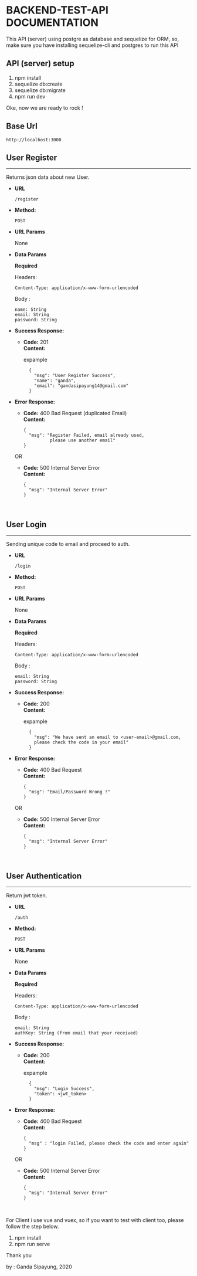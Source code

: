 # BACKEND-TEST-API DOCUMENTATION

This API (server) using postgre as database and sequelize for ORM, so, make sure you have installing sequelize-cli and postgres to run this API


## API (server) setup
1. npm install
2. sequelize db:create
3. sequelize db:migrate
4. npm run dev

Oke, now we are ready to rock !
## Base Url
  ```
  http://localhost:3000
  ```

## User Register
----
  Returns json data about new User.

* **URL**
  ```
  /register
  ```

* **Method:**

  `POST`
  
*  **URL Params**
  
    None

* **Data Params**

  **Required**
    
    Headers:
    
    `Content-Type: application/x-www-form-urlencoded`

    Body :

    ```
    name: String
    email: String
    password: String
    ```

* **Success Response:**

  * **Code:** 201 <br />
    **Content:**
    
    expample
    ```
      {
        "msg": "User Register Success",
        "name": "ganda",
        "email": "gandasipayung14@gmail.com"
      }
    ```
 
* **Error Response:**

  * **Code:** 400 Bad Request (duplicated Email) <br />
    **Content:**
    
    ```
    {
      "msg": "Register Failed, email already used,
              please use another email"
    }
    ```
  OR

  * **Code:** 500 Internal Server Error <br />
    **Content:**
    
    ```
    {
      "msg": "Internal Server Error"
    }
    ```
    <br/>  

## User Login
----
  Sending unique code to email and proceed to auth.

* **URL**
  ```
  /login
  ```

* **Method:**

  `POST`
  
*  **URL Params**
  
    None

* **Data Params**

  **Required**
    
    Headers:
    
    `Content-Type: application/x-www-form-urlencoded`

    Body :

    ```
    email: String
    password: String
    ```

* **Success Response:**

  * **Code:** 200 <br />
    **Content:**
    
    expample
    ```
      {
        "msg": "We have sent an email to <user-email>@gmail.com,
        please check the code in your email"
      }
    ```
 
* **Error Response:**

  * **Code:** 400 Bad Request <br />
    **Content:**
    
    ```
    {
      "msg": "Email/Password Wrong !"
    }
    ```
  OR

  * **Code:** 500 Internal Server Error <br />
    **Content:**
    
    ```
    {
      "msg": "Internal Server Error"
    }
    ```
    <br/>
## User Authentication
----
  Return jwt token.

* **URL**
  ```
  /auth
  ```

* **Method:**

  `POST`
  
*  **URL Params**
  
    None

* **Data Params**

  **Required**
    
    Headers:
    
    `Content-Type: application/x-www-form-urlencoded`

    Body :

    ```
    email: String
    authKey: String (from email that your received)
    ```

* **Success Response:**

  * **Code:** 200 <br />
    **Content:**
    
    expample
    ```
      {
        "msg": "Login Success",
        "token": <jwt_token>
      }
    ```
 
* **Error Response:**

  * **Code:** 400 Bad Request <br />
    **Content:**
    
    ```
    {
      "msg" : "login Failed, please check the code and enter again"
    }
    ```
  OR

  * **Code:** 500 Internal Server Error <br />
    **Content:**
    
    ```
    {
      "msg": "Internal Server Error"
    }
    ```
    <br/>

For Client i use vue and vuex, so if you want to test with client too, please follow the step below.

1. npm install
2. npm run serve

Thank you

by : Ganda Sipayung, 2020